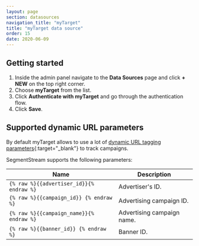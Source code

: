 ```yaml
---
layout: page
section: datasources
navigation_title: "myTarget"
title: "myTarget data source"
order: 15
date: 2020-06-09
---
```


## Getting started

1. Inside the admin panel navigate to the **Data Sources** page and click **+ NEW** on the top right corner.
2. Choose **myTarget** from the list.
3. Click **Authenticate with myTarget** and go through the authentication flow.
4. Click **Save**.

## Supported dynamic URL parameters

By default myTarget allows to use a lot of [dynamic URL tagging parameters](https://target.my.com/help/advertisers/utm/en#manually){:target="_blank"} to track campaigns.

SegmentStream supports the following parameters:

Name|Description
--- | ---
`{% raw %}{{advertiser_id}}{% endraw %}` | Advertiser's ID.
`{% raw %}{{campaign_id}} {% endraw %}` | Advertising campaign ID.
`{% raw %}{{campaign_name}}{% endraw %}` | Advertising campaign name.
`{% raw %}{{banner_id}} {% endraw %}` | Banner ID.
